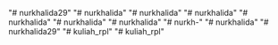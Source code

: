 "# nurkhalida29" 
"# nurkhalida" 
"# nurkhalida" 
"# nurkhalida" 
"# nurkhalida" 
"# nurkhalida" 
"# nurkhalida" 
"# nurkh-" 
"# nurkhalida" 
"# nurkhalida29" 
"# kuliah_rpl" 
"# kuliah_rpl" 
